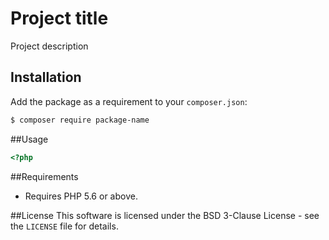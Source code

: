 # Project title
Project description

## Installation
Add the package as a requirement to your `composer.json`:
```bash
$ composer require package-name
```

##Usage
```php
<?php


```


##Requirements
- Requires PHP 5.6 or above.

##License
This software is licensed under the BSD 3-Clause License - see the `LICENSE` file for details.
